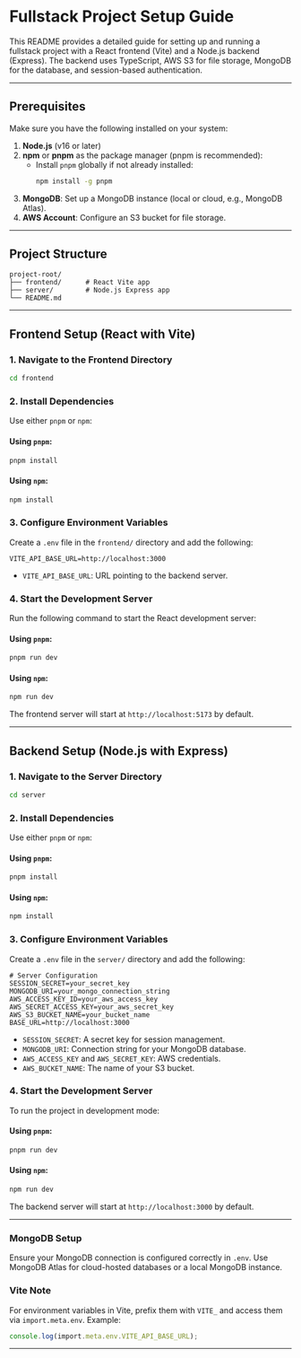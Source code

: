 # Fullstack Project Setup Guide

This README provides a detailed guide for setting up and running a fullstack project with a React frontend (Vite) and a Node.js backend (Express). The backend uses TypeScript, AWS S3 for file storage, MongoDB for the database, and session-based authentication.

---

## Prerequisites

Make sure you have the following installed on your system:

1. **Node.js** (v16 or later)
2. **npm** or **pnpm** as the package manager (pnpm is recommended):
   - Install `pnpm` globally if not already installed:
     ```bash
     npm install -g pnpm
     ```
3. **MongoDB**: Set up a MongoDB instance (local or cloud, e.g., MongoDB Atlas).
4. **AWS Account**: Configure an S3 bucket for file storage.

---

## Project Structure

```plaintext
project-root/
├── frontend/      # React Vite app
├── server/        # Node.js Express app
└── README.md
```

---

## Frontend Setup (React with Vite)

### 1. Navigate to the Frontend Directory
```bash
cd frontend
```

### 2. Install Dependencies
Use either `pnpm` or `npm`:

#### Using `pnpm`:
```bash
pnpm install
```

#### Using `npm`:
```bash
npm install
```

### 3. Configure Environment Variables
Create a `.env` file in the `frontend/` directory and add the following:
```env
VITE_API_BASE_URL=http://localhost:3000
```
- `VITE_API_BASE_URL`: URL pointing to the backend server.

### 4. Start the Development Server
Run the following command to start the React development server:

#### Using `pnpm`:
```bash
pnpm run dev
```

#### Using `npm`:
```bash
npm run dev
```

The frontend server will start at `http://localhost:5173` by default.

---

## Backend Setup (Node.js with Express)

### 1. Navigate to the Server Directory
```bash
cd server
```

### 2. Install Dependencies
Use either `pnpm` or `npm`:

#### Using `pnpm`:
```bash
pnpm install
```

#### Using `npm`:
```bash
npm install
```

### 3. Configure Environment Variables
Create a `.env` file in the `server/` directory and add the following:
```env
# Server Configuration
SESSION_SECRET=your_secret_key
MONGODB_URI=your_mongo_connection_string
AWS_ACCESS_KEY_ID=your_aws_access_key
AWS_SECRET_ACCESS_KEY=your_aws_secret_key
AWS_S3_BUCKET_NAME=your_bucket_name
BASE_URL=http://localhost:3000
```
- `SESSION_SECRET`: A secret key for session management.
- `MONGODB_URI`: Connection string for your MongoDB database.
- `AWS_ACCESS_KEY` and `AWS_SECRET_KEY`: AWS credentials.
- `AWS_BUCKET_NAME`: The name of your S3 bucket.

### 4. Start the Development Server
To run the project in development mode:

#### Using `pnpm`:
```bash
pnpm run dev
```

#### Using `npm`:
```bash
npm run dev
```

The backend server will start at `http://localhost:3000` by default.

---

### MongoDB Setup
Ensure your MongoDB connection is configured correctly in `.env`. Use MongoDB Atlas for cloud-hosted databases or a local MongoDB instance.

### Vite Note
For environment variables in Vite, prefix them with `VITE_` and access them via `import.meta.env`. Example:
```ts
console.log(import.meta.env.VITE_API_BASE_URL);
```

---
